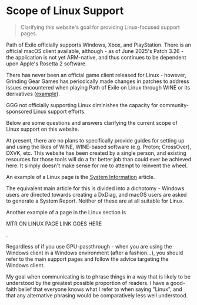 # Scope of Linux Support

> Clarifying this website's goal for providing Linux-focused support pages.

Path of Exile officially supports Windows, Xbox, and PlayStation. There is an official macOS client available, although - as of June 2025's Patch 3.26 - the application is not yet ARM-native, and thus continues to be dependent upon Apple's Rosetta 2 software.

There has never been an official game client released for Linux - however, Grinding Gear Games has periodically made changes in patches to address issues encountered when playing Path of Exile on Linux through WINE or its derivatives ([example](https://www.pathofexile.com/forum/view-thread/3732353)).

GGG not officially supporting Linux diminishes the capacity for community-sponsored Linux support efforts.

Below are some questions and answers clarifying the current scope of Linux support on this website.

<accordion>
<accordion-item icon="i-lucide-circle-help" label="Does this website focus on ways of playing the Windows client on Linux; e.g. Valve's Proton?">

At present, there are no plans to specifically provide guides for setting up and using the likes of WINE, WINE-based software (e.g. Proton; CrossOver), DXVK, etc. This website has been created by a single person, and existing resources for those tools will do a far better job than could ever be achieved here. It simply doesn't make sense for me to attempt to reinvent the wheel.

</accordion-item>

<accordion-item icon="i-lucide-circle-help" label="What are some examples of pages in the Linux section - and which are likely to be added in future?">

An example of a Linux page is the [System Information](/linux/gathering-information/system-info) article.

The equivalent main article for this is divided into a dichotomy - Windows users are directed towards creating a DxDiag, and macOS users are asked to generate a System Report. Neither of these are at all suitable for Linux.

Another example of a page in the Linux section is <span>

MTR ON LINUX PAGE LINK GOES HERE

</span>

.

</accordion-item>

<accordion-item icon="i-lucide-circle-help" label="What should I do if I use the Windows client in a VM?">

Regardless of if you use GPU-passthrough - when you are using the Windows client in a Windows environment (after a fashion...), you should refer to the main support pages and follow the advice targeting the Windows client.

</accordion-item>

<accordion-item icon="i-lucide-circle-help" label="Why do you not call it GNU/Linux, or some derivative of same?">

My goal when communicating is to phrase things in a way that is likely to be understood by the greatest possible proportion of readers.  I have a good-faith belief that everyone knows what I refer to when saying "Linux", and that any alternative phrasing would be comparatively less well understood.

</accordion-item>
</accordion>
